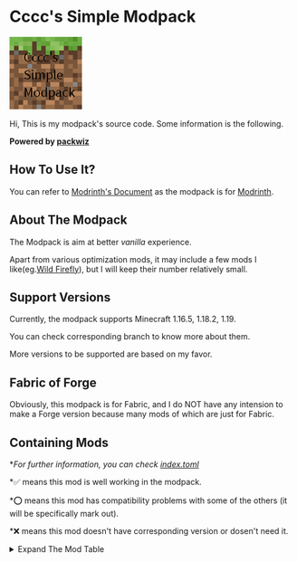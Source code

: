 # Cccc's Simple Modpack

![icon](cover.png)

Hi, This is my modpack's source code. Some information is the following.

**Powered by [packwiz](https://github.com/packwiz/packwiz)**

## How To Use It?

You can refer to [Modrinth's Document](https://docs.modrinth.com/docs/modpacks/playing_modpacks/) as the modpack is for [Modrinth](https://modrinth.com/modpacks).

## About The Modpack

The Modpack is aim at better *vanilla* experience.

Apart from various optimization mods, it may include a few mods I like(eg.[Wild Firefly](https://modrinth.com/mod/wildfirefly)), but I will keep their number relatively small.

## Support Versions

Currently, the modpack supports Minecraft 1.16.5, 1.18.2, 1.19.

You can check corresponding branch to know more about them.

More versions to be supported are based on my favor.

## Fabric of Forge

Obviously, this modpack is for Fabric, and I do NOT have any intension to make a Forge version because many mods of which are just for Fabric.

## Containing Mods

**For further information, you can check [index.toml](index.toml)*

*✅ means this mod is well working in the modpack.

*⭕ means this mod has compatibility problems with some of the others (it will be specifically mark out).

*❌ means this mod doesn't have corresponding version or dosen't need it.

<details><summary>Expand The Mod Table</summary>

|   Mods    |   1.19    |    1.18.2    |    1.16.5    |
|-----------|-----------|-----------|-----------|
|Alternate Current|✅||✅|
|Amecs|✅||✅|
|Animatica|✅||❌|
|Architectury API|✅||✅|
|Armor Points ++ / Health Stacking|✅||❌|
|AttributeFix|✅||❌|
|Auto HUD|✅||❌|
|bad packets|✅||❌ (no need)|
|Balm|✅||❌|
|Better Drpped Items|❌|✅|✅|
|Better Mount HUD|✅||❌|
|Better Safe Bed|✅||✅|
|Better Sodium Video Settings Button|⭕ (You can go [here](https://www.curseforge.com/minecraft/mc-mods/better-sodium-video-settings-button/files) and download it by yourself)|⭕|⭕|
|Boat Item View|✅||✅|
|Borderless Mining|✅||✅|
|Better Recipe Book|✅||✅|
|cAn i MiNe thIS bLOCk?|✅||✅|
|Carpet Extra|✅||✅|
|Carpet-Fixes|✅||❌|
|Carpet|✅||✅|
|Chat Heads|✅||✅|
|Chime|✅||✅|
|CIT Resewn|✅||❌|
|Client Commands|✅||✅(From GitHub)|
|Cloth API (Fabric)|✅||✅|
|Cloth Config API (Fabric/Forge)|✅||✅|
|Colormatic|✅||✅|
|Continuity|✅||❌|
|Crowmap|✅||✅|
|CustomSkinLoader|✅||✅|
|Don't Clear Chat History|✅||✅|
|Don't Drop It!|||✅|
|Debugify|✅||❌|
|Detail Armor Bar|✅||✅|
|Dynamic FPS|✅||✅|
|Dynamic Crosshair|✅||❌|
|Enhanced Block Entities|✅||✅|
|Enhanced Attack Indicator|✅||✅|
|Entity Texture Features [Fabric]|✅||✅|
|Fabric API|✅||✅|
|FabricCrossDimTPFix|❌|✅|✅|
|Fabric Language Kotlin|✅||✅|
|FabricSkyboxes|✅||✅|
|Fabrishot|✅||✅|
|Falling Leaves|✅||✅|
|Fastload|✅||❌|
|FerriteCore|✅||✅|
|Held Item Info|✅||✅|
|Horse Stats Vanilla|✅||✅|
|IMBlockerFabric|✅||✅|
|Improved Fire Overlay|✅|✅|✅|
|Indium|✅||✅|
|Inventory Profiles Next|✅||✅|
|Iris Shaders|✅||✅|
|Item Model Fix|✅||✅|
|Item Scroller|❌|✅|✅|
|JSON Model Extensions|⭕ (see <https://github.com/tr7zw/WaveyCapes/issues/20>)|❌|❌|
|Know My Name!|✅||❌|
|Krypton|✅||✅|
|LambdaBetterGrass|✅||✅|
|LambDynamicLights|✅||✅|
|Language Reload|✅||❌|
|LazyDFU|✅||✅|
|Litematica|❌|✅|✅|
|Lithium|✅||✅|
|Make Bubbles Pop|✅||❌|
|malilib|❌|✅|✅|
|LAN World Plug-n-Play (mcwifipnp)|✅||✅|
|Memory Leak Fix|✅||❌|
|MiniHUD|❌|✅|✅|
|Mod Menu|✅||✅|
|ModUpdater|❌|❌|✅|
|More Culling|✅||❌|
|MoreMcmeta|✅||✅|
|multiconnect|⭕ (see <https://github.com/FireMuffin303/WildFirefly/issues/2>)||✅(From GitHub)|
|NetherPortalFix|✅||❌|
|No More Useless Keys - NMUK|✅||✅|
|No Chat Reports|✅||❌|
|Not Enough Animations|✅||✅|
|NotifMod|✅||✅|
|Ok Zoomer|⭕(quilt needed)||✅|
|OptiGUI|✅||❌|
|Phosphor|⭕ (Choose Starlight as replacement)||✅|
|Reese's Sodium Options|✅||✅|
|Roughly Enough Items (REI)|✅||✅|
|Show Me Your Skin!|✅||❌|
|Simple Voice Chat|✅||❌|
|'Slight' Gui Modifications|✅||✅|
|Sodium Extra|✅||✅|
|Sodium|✅||✅|
|Starlight (Fabric)|✅||❌|
|Suggestion Tweaker|✅||❌|
|Symbol Chat|✅||❌|
|thorium|✅||❌|
|Tooltips+|✅|❌|✅|
|TieFix|✅||❌|
|Title Fixer|❌|❌|✅|
|TRansliterationLib|❌|❌|✅|
|Tweakermore|❌|✅|✅|
|Tweakeroo|❌|✅|✅|
|UI Input Undo (Fabric)|✅||❌|
|VehicleFix|✅||❌|
|ViaFabric|✅||✅|
|Very Many Players (Fabric)|✅||❌|
|Wavey Capes|✅||✅|
|Wild Firefly|✅|||
|Multi World Borders|✅||✅|
|WTHIT|✅||✅|
|Your Options Shall Be Respected (YOSBR)|✅||✅|
|Zoomify|✅||❌|

</details>
